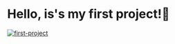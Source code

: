 # Hello, is's my first project!👋

[![first-project](https://github.com/Walle1997/HTML-CSS-hard_skills/actions/workflows/first-project.yml/badge.svg)](https://github.com/Walle1997/HTML-CSS-hard_skills/actions/workflows/first-project.yml)

